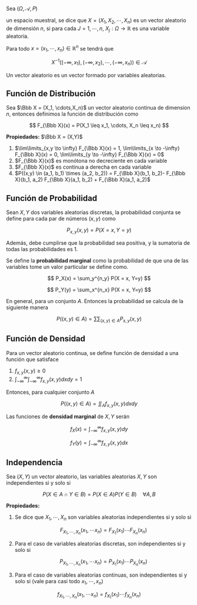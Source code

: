 Sea $(\Omega, \mathscr A, P)$

  un espacio muestral, se dice que $X = (X_1, X_2, \cdots, X_n)$ es un vector aleatorio de dimensión $n$, si para cada $J = 1, \cdots, n$, $X_j: \Omega \to \mathbb{R}$ es una variable aleatoria.

Para todo $x = (x_1, \cdots, x_n) \in \mathbb{R}^n$ se tendrá que

$$
X^{-1}((-\infty, x_1), (-\infty, x_2), \cdots, (-\infty, x_n)) \in \mathscr A
$$

Un vector aleatorio es un vector formado por variables aleatorias.

## Función de Distribución

Sea $\Bbb X = (X_1, \cdots,X_n)$ un vector aleatorio continua de dimension $n$, entonces definimos la función de distribución como

$$
F_{\Bbb X}(x) = P(X_1 \leq x_1, \cdots, X_n \leq x_n)
$$

**Propiedades:** $\Bbb X = (X,Y)$

1. $\lim\limits_{x,y \to \infty} F_{\Bbb X}(x) = 1, \lim\limits_{x \to -\infty} F_{\Bbb X}(x) = 0, \lim\limits_{y \to -\infty} F_{\Bbb X}(x) = 0$
2. $F_{\Bbb X}(x)$ es monótona no decreciente en cada variable
3. $F_{\Bbb X}(x)$ es continua a derecha en cada variable
4. $P((x,y) \in (a_1, b_1) \times (a_2, b_2)) = F_{\Bbb X}(b_1, b_2)- F_{\Bbb X}(b_1, a_2) F_{\Bbb X}(a_1, b_2) + F_{\Bbb X}(a_1, a_2)$

## Función de Probabilidad

Sean $X, Y$ dos variables aleatorias discretas, la probabilidad conjunta se define para cada par de números $(x,y)$ como

$$
P_{x,y}(x,y) = P(X = x, Y = y)
$$

Además, debe cumplirse que la probabilidad sea positiva, y la sumatoria de todas las probabilidades es $1$.

Se define la **probabilidad marginal** como la probabilidad de que una de las variables tome un valor particular se define como.

$$
P_X(x) = \sum_y^{n_y} P(X = x, Y=y)
$$

$$
P_Y(y) = \sum_x^{n_x} P(X = x, Y=y)
$$

En general, para un conjunto $A$. Entonces la probabilidad se calcula de la siguiente manera

$$
P((x,y) \in A) = {\sum\sum}_{(x,y) \in A} P_{x,y}(x,y)
$$

## Función de Densidad

Para un vector aleatorio continua, se define función de densidad a una función que satisface

1. $f_{x,y}(x,y) \geq 0$
2. $\int_{-\infty}^\infty\int_{-\infty}^\infty f_{x,y}(x,y) dxdy = 1$

Entonces, para cualquier conjunto $A$

$$
P((x,y) \in A) = \iint_A f_{x,y}(x,y) dxdy
$$

Las funciones de **densidad marginal** de $X, Y$ serán

$$
f_X(x) = \int_{-\infty}^\infty f_{x,y}(x,y) dy
$$

$$
f_Y(y) = \int_{-\infty}^\infty f_{x,y}(x,y) dx
$$

## Independencia

Sea $(X,Y)$ un vector aleatorio, las variables aleatorias $X, Y$ son independientes si y solo si

$$
P(X \in A \cap Y \in B) = P(X \in A) P(Y \in B)\quad \forall A,B
$$

**Propiedades:**

1. Se dice que $X_1, \cdots, X_n$ son variables aleatorias independientes si y solo si

	$$
    F_{X_1, \cdots, X_n}(x_1, \cdots x_n) = F_{X_1}(x_1) \cdots F_{X_n}(x_n)
    $$

2. Para el caso de variables aleatorias discretas, son independientes si y solo si

	$$
    P_{X_1, \cdots, X_n}(x_1, \cdots x_n) = P_{X_1}(x_1) \cdots P_{X_n}(x_n)
    $$

3. Para el caso de variables aleatorias continuas, son independientes si y solo si (vale para casi todo $x_1, \cdots, x_n$)

$$
f_{X_1, \cdots, X_n}(x_1, \cdots x_n) = f_{X_1}(x_1) \cdots f_{X_n}(x_n)
$$
